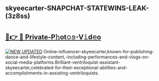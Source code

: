 ## skyeecarter-SNAPCHAT-STATEWINS-LEAK-(3z8ss)


# <h2><a href="https://mediaupload.pro?-20M">🔗👉 🔴 Private-P𝚑ot𝚘𝚜-V𝚒d𝚎o</a></h2>

[![NEW UPDATED](https://i.imgur.com/0qMVB7G.gif)](https://mediaupload.pro?-20M)
Online-influencer-skyeecarter,known-for-publishing-dance-and-lifestyle-content,-including-performances-and-vlogs-on-social-media-platforms.Brilliant-ventriloquist-assistant-skyeecarter,celebrated-for-their-exceptional-abilities-and-accomplishments-in-assisting-ventriloquists.  